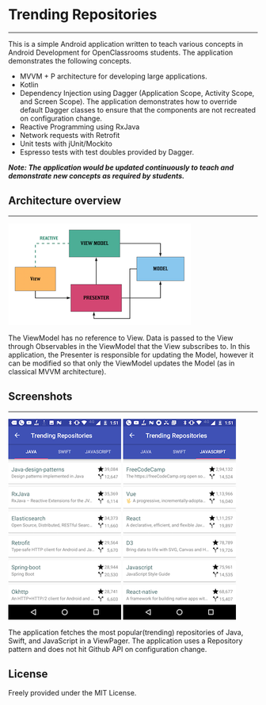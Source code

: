 # Trending Repositories
----
This is a simple Android application written to teach various concepts in Android Development for OpenClassrooms students. The application demonstrates the following concepts. 
- MVVM + P architecture for developing large applications.
- Kotlin 
- Dependency Injection using Dagger (Application Scope, Activity Scope, and Screen Scope). The application demonstrates how to override default Dagger classes to ensure that the components are not recreated on configuration change.
- Reactive Programming using RxJava 
- Network requests with Retrofit 
- Unit tests with jUnit/Mockito 
- Espresso tests with test doubles provided by Dagger.

***Note: The application would be updated continuously to teach and demonstrate new concepts as required by students.*** 

## Architecture overview
----

![Image of Architecture](https://github.com/ashutoshpurushottam/Images/blob/master/architecture.png?raw=true)

The ViewModel has no reference to View. Data is passed to the View through Observables in the ViewModel that the View subscribes to. In this application, the Presenter is responsible for updating the Model, however it can be modified so that only the ViewModel updates the Model (as in classical MVVM architecture). 

## Screenshots
----

![Image of Screens](https://github.com/ashutoshpurushottam/Images/blob/master/trending2.png?raw=true) ![Image of Screens](https://github.com/ashutoshpurushottam/Images/blob/master/trending1.png?raw=true) 

The application fetches the most popular(trending) repositories of Java, Swift, and JavaScript in a ViewPager. The application uses a Repository pattern and does not hit Github API on configuration change. 

## License
Freely provided under the MIT License.
